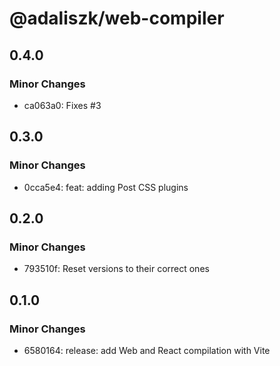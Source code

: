 # @adaliszk/web-compiler

## 0.4.0

### Minor Changes

- ca063a0: Fixes #3

## 0.3.0

### Minor Changes

- 0cca5e4: feat: adding Post CSS plugins

## 0.2.0

### Minor Changes

- 793510f: Reset versions to their correct ones

## 0.1.0

### Minor Changes

- 6580164: release: add Web and React compilation with Vite
